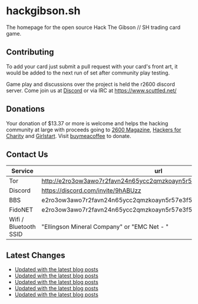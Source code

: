 # hackgibson.sh
The homepage for the open source Hack The Gibson // SH trading card game.


## Contributing

To add your card just submit a pull request with your card's front art, it would be added to the next run of set after community play testing.

Game play and discussions over the project is held the r2600 discord server. Come join us at [Discord](https://discord.com/invite/9hABUzz) or via IRC at https://www.scuttled.net/


## Donations

Your donation of $13.37 or more is welcome and helps the hacking community at large with proceeds going to [2600 Magazine](https://2600.com/), [Hackers for Charity](https://hackersforcharity.org) and [Girlstart](https://girlstart.org).  Visit [buymeacoffee](https://www.buymeacoffee.com/hackgibson.sh) to donate.


## Contact Us

Service | url
-|-
Tor | http://e2ro3ow3awo7r2favn24n65ycc2qmzkoayn5r57e3f56nvjwdcgg32ad.onion
Discord | https://discord.com/invite/9hABUzz
BBS | e2ro3ow3awo7r2favn24n65ycc2qmzkoayn5r57e3f56nvjwdcgg32ad.onion:23
FidoNET | e2ro3ow3awo7r2favn24n65ycc2qmzkoayn5r57e3f56nvjwdcgg32ad.onion:24554
Wifi / Bluetooth SSID | "Ellingson Mineral Company" or "EMC Net - <fidonet address>"

## Latest Changes
<!-- BLOG-POST-LIST:START -->
- [Updated with the latest blog posts](https://github.com/DFW2600/hackgibson.sh/commit/21f5e1c6718897fa2618985f004a3ba4159f6cfc)
- [Updated with the latest blog posts](https://github.com/DFW2600/hackgibson.sh/commit/5d7f17f05cbbcfd5700ce3c4fc7834fe16c67b6e)
- [Updated with the latest blog posts](https://github.com/DFW2600/hackgibson.sh/commit/b8ac7482f6c8abc58c7ecaf29fa816bc12ffdfb6)
- [Updated with the latest blog posts](https://github.com/DFW2600/hackgibson.sh/commit/83b71b3f3c7ac636f81194fcf1cdb5b81eab88aa)
- [Updated with the latest blog posts](https://github.com/DFW2600/hackgibson.sh/commit/752805f45a66f926e9dfb94176cbeb01c56b7cd8)
<!-- BLOG-POST-LIST:END -->

